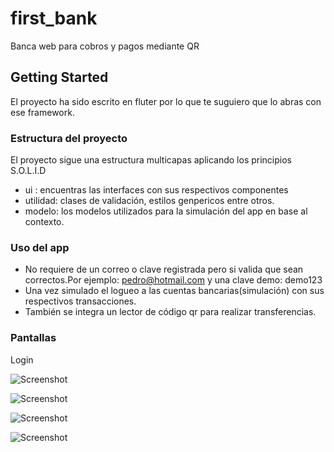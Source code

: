 # first_bank

Banca web para cobros y pagos mediante QR

## Getting Started

El proyecto ha sido escrito en fluter por lo que te suguiero que lo abras con ese framework.

### Estructura del proyecto
El proyecto sigue una estructura multicapas aplicando los principios S.O.L.I.D
- ui : encuentras las interfaces con sus respectivos componentes
- utilidad: clases de validación, estilos genpericos entre otros.
- modelo: los modelos utilizados para la simulación del app en base al contexto.

### Uso del app
- No requiere de un correo o clave registrada pero si valida que sean correctos.Por ejemplo: pedro@hotmail.com y una clave demo: demo123
- Una vez simulado el logueo a las cuentas bancarias(simulación) con sus respectivos transacciones.
- También se integra un lector de código qr para realizar transferencias.

### Pantallas
Login

![Screenshot](screenshots/1_login.jpeg)

![Screenshot](screenshots/2_home.jpeg)

![Screenshot](screenshots/3_menu.jpeg)

![Screenshot](screenshots/4_scanner_qr.jpeg)
